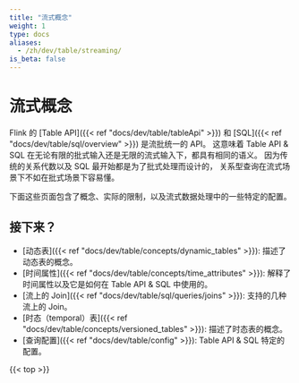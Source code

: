 ```yaml
---
title: "流式概念"
weight: 1
type: docs
aliases:
  - /zh/dev/table/streaming/
is_beta: false
---
```

<!--
Licensed to the Apache Software Foundation (ASF) under one
or more contributor license agreements.  See the NOTICE file
distributed with this work for additional information
regarding copyright ownership.  The ASF licenses this file
to you under the Apache License, Version 2.0 (the
"License"); you may not use this file except in compliance
with the License.  You may obtain a copy of the License at

  http://www.apache.org/licenses/LICENSE-2.0

Unless required by applicable law or agreed to in writing,
software distributed under the License is distributed on an
"AS IS" BASIS, WITHOUT WARRANTIES OR CONDITIONS OF ANY
KIND, either express or implied.  See the License for the
specific language governing permissions and limitations
under the License.
-->

# 流式概念

Flink 的 [Table API]({{< ref "docs/dev/table/tableApi" >}}) 和 [SQL]({{< ref "docs/dev/table/sql/overview" >}}) 是流批统一的 API。
这意味着 Table API & SQL 在无论有限的批式输入还是无限的流式输入下，都具有相同的语义。
因为传统的关系代数以及 SQL 最开始都是为了批式处理而设计的，
关系型查询在流式场景下不如在批式场景下容易懂。

下面这些页面包含了概念、实际的限制，以及流式数据处理中的一些特定的配置。

接下来？
-----------------

* [动态表]({{< ref "docs/dev/table/concepts/dynamic_tables" >}}): 描述了动态表的概念。
* [时间属性]({{< ref "docs/dev/table/concepts/time_attributes" >}}): 解释了时间属性以及它是如何在 Table API & SQL 中使用的。
* [流上的 Join]({{< ref "docs/dev/table/sql/queries/joins" >}}): 支持的几种流上的 Join。
* [时态（temporal）表]({{< ref "docs/dev/table/concepts/versioned_tables" >}}): 描述了时态表的概念。
* [查询配置]({{< ref "docs/dev/table/config" >}}): Table API & SQL 特定的配置。

{{< top >}}
